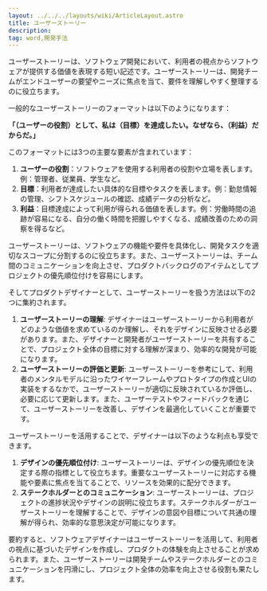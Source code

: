 ```yaml
---
layout: ../../../layouts/wiki/ArticleLayout.astro
title: ユーザーストーリー
description:
tag: word,開発手法
---
```


ユーザーストーリーは、ソフトウェア開発において、利用者の視点からソフトウェアが提供する価値を表現する短い記述です。ユーザーストーリーは、開発チームがエンドユーザーの要望やニーズに焦点を当て、要件を理解しやすく整理するのに役立ちます。

一般的なユーザーストーリーのフォーマットは以下のようになります：

**「（ユーザーの役割）として、私は（目標）を達成したい。なぜなら、（利益）だからだ。」**

このフォーマットには3つの主要な要素が含まれています：
1. **ユーザーの役割**：ソフトウェアを使用する利用者の役割や立場を表します。例：管理者、従業員、学生など。
2. **目標**：利用者が達成したい具体的な目標やタスクを表します。例：勤怠情報の管理、シフトスケジュールの確認、成績データの分析など。
3. **利益**：目標達成によって利用が得られる価値を表します。例：労働時間の追跡が容易になる、自分の働く時間を把握しやすくなる、成績改善のための洞察を得るなど。

ユーザーストーリーは、ソフトウェアの機能や要件を具体化し、開発タスクを適切なスコープに分割するのに役立ちます。また、ユーザーストーリーは、チーム間のコミュニケーションを向上させ、プロダクトバックログのアイテムとしてプロジェクトの優先順位付けを容易にします。

そしてプロダクトデザイナーとして、ユーザーストーリーを扱う方法は以下の2つに集約されます。
1. **ユーザーストーリーの理解**: デザイナーはユーザーストーリーから利用者がどのような価値を求めているのか理解し、それをデザインに反映させる必要があります。また、デザイナーと開発者がユーザーストーリーを共有することで、プロジェクト全体の目標に対する理解が深まり、効率的な開発が可能になります。
2. **ユーザーストーリーの評価と更新**: ユーザーストーリーを参考にして、利用者のメンタルモデルに沿ったワイヤーフレームやプロトタイプの作成とUIの実装をするなかで、ユーザーストーリーが適切に反映されているか評価し、必要に応じて更新します。また、ユーザーテストやフィードバックを通じて、ユーザーストーリーを改善し、デザインを最適化していくことが重要です。 

ユーザーストーリーを活用することで、デザイナーは以下のような利点も享受できます。 
1. **デザインの優先順位付け**: ユーザーストーリーは、デザインの優先順位を決定する際の指標として役立ちます。重要なユーザーストーリーに対応する機能や要素に焦点を当てることで、リソースを効果的に配分できます。 
2. **ステークホルダーとのコミュニケーション**: ユーザーストーリーは、プロジェクトの進捗状況やデザインの説明に役立ちます。ステークホルダーがユーザーストーリーを理解することで、デザインの意図や目標について共通の理解が得られ、効率的な意思決定が可能になります。 

要約すると、ソフトウェアデザイナーはユーザーストーリーを活用して、利用者の視点に基づいたデザインを作成し、プロダクトの体験を向上させることが求められます。また、ユーザーストーリーは開発チームやステークホルダーとのコミュニケーションを円滑にし、プロジェクト全体の効率を向上させる役割も果たします。
